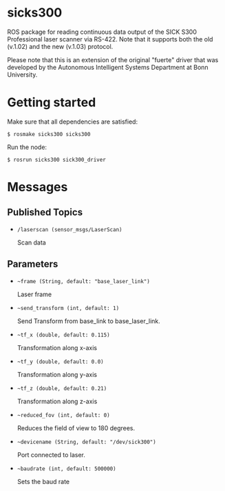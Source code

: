 sicks300
========

ROS package for reading continuous data output of the SICK S300 Professional laser scanner via RS-422. Note that it supports both the old (v.1.02) and the new (v.1.03) protocol.

Please note that this is an extension of the original "fuerte" driver that was developed by the Autonomous Intelligent Systems Department at Bonn University.

Getting started
===============

Make sure that all dependencies are satisfied:

    $ rosmake sicks300 sicks300

Run the node:

    $ rosrun sicks300 sick300_driver

Messages
========

Published Topics
----------------

* `/laserscan (sensor_msgs/LaserScan)`

    Scan data 

Parameters
----------

* `~frame (String, default: "base_laser_link")`

    Laser frame 

* `~send_transform (int, default: 1)`

    Send Transform from base_link to base_laser_link. 

* `~tf_x (double, default: 0.115)`

    Transformation along x-axis 

* `~tf_y (double, default: 0.0)`

    Transformation along y-axis 

* `~tf_z (double, default: 0.21)`

    Transformation along z-axis 

* `~reduced_fov (int, default: 0)`

    Reduces the field of view to 180 degrees. 

* `~devicename (String, default: "/dev/sick300")`

    Port connected to laser. 

* `~baudrate (int, default: 500000)`

    Sets the baud rate
